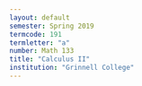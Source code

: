 ```yaml
---
layout: default
semester: Spring 2019
termcode: 191
termletter: "a"
number: Math 133
title: "Calculus II"
institution: "Grinnell College"
---
```

